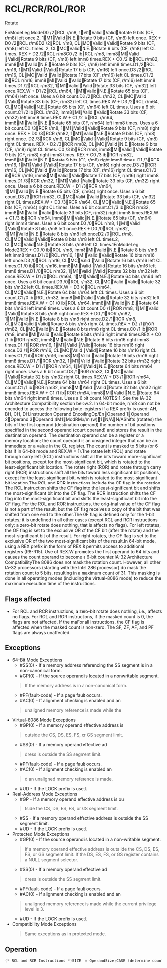 # RCL/RCR/ROL/ROR

Rotate

EnModeLeg ModeD0 /2RCL r/m8, 1M1Valid ValidRotate 9 bits (CF, r/m8) left once.2, 1M1ValidN.E.Rotate 9 bits (CF, r/m8) left once.
REX + D0 /2RCL r/m8D2 /2RCL r/m8, CLMCValid ValidRotate 9 bits (CF, r/m8) left CL times.
2, CLMCValidN.E.Rotate 9 bits (CF, r/m8) left CL times.
REX + D2 /2RCL r/m8C0 /2 ibRCL r/m8, imm8MIValid ValidRotate 9 bits (CF, r/m8) left imm8 times.REX + C0 /2 ibRCL r/m82, imm8MIValidN.E.Rotate 9 bits (CF, r/m8) left imm8 times.D1 /2RCL r/m16, 1M1Valid ValidRotate 17 bits (CF, r/m16) left once.D3 /2RCL r/m16, CLMCValid ValidRotate 17 bits (CF, r/m16) left CL times.C1 /2 ibRCL r/m16, imm8MIValid ValidRotate 17 bits (CF, r/m16) left imm8 times.D1 /2RCL r/m32, 1M1Valid ValidRotate 33 bits (CF, r/m32) left once.REX.W + D1 /2RCL r/m64, 1M1ValidN.E.Rotate 65 bits (CF, r/m64) left once.
Uses a 6 bit count.D3 /2RCL r/m32, CLMCValid ValidRotate 33 bits (CF, r/m32) left CL times.REX.W + D3 /2RCL r/m64, CLMCValidN.E.Rotate 65 bits (CF, r/m64) left CL times.
Uses a 6 bit count.C1 /2 ibRCL r/m32, imm8MIValid ValidRotate 33 bits (CF, r/m32) left imm8 times.REX.W + C1 /2 ibRCL r/m64, imm8MIValidN.E.Rotate 65 bits (CF, r/m64) left imm8 times.
Uses a 6 bit count.D0 /3RCR r/m8, 1M1Valid ValidRotate 9 bits (CF, r/m8) right once.
REX + D0 /3RCR r/m82, 1M1ValidN.E.Rotate 9 bits (CF, r/m8) right once.
D2 /3RCR r/m8, CLMCValid ValidRotate 9 bits (CF, r/m8) right CL times.
REX + D2 /3RCR r/m82, CLMCValidN.E.Rotate 9 bits (CF, r/m8) right CL times.
C0 /3 ibRCR r/m8, imm8MIValid ValidRotate 9 bits (CF, r/m8) right imm8 times.
REX + C0 /3 ibRCR r/m82, imm8MIValidN.E.Rotate 9 bits (CF, r/m8) right imm8 times.
D1 /3RCR r/m16, 1M1Valid ValidRotate 17 bits (CF, r/m16) right once.D3 /3RCR r/m16, CLMCValid ValidRotate 17 bits (CF, r/m16) right CL times.C1 /3 ibRCR r/m16, imm8MIValid ValidRotate 17 bits (CF, r/m16) right imm8 times.D1 /3RCR r/m32, 1M1Valid ValidRotate 33 bits (CF, r/m32) right once.
Uses a 6 bit count.REX.W + D1 /3RCR r/m64, 1M1ValidN.E.Rotate 65 bits (CF, r/m64) right once.
Uses a 6 bit count.D3 /3RCR r/m32, CLMCValid ValidRotate 33 bits (CF, r/m32) right CL times.REX.W + D3 /3RCR r/m64, CLMCValidN.E.Rotate 65 bits (CF, r/m64) right CL times.
Uses a 6 bit count.C1 /3 ibRCR r/m32, imm8MIValid ValidRotate 33 bits (CF, r/m32) right imm8 times.REX.W + C1 /3 ibRCR r/m64, imm8MIValidN.E.Rotate 65 bits (CF, r/m64) right imm8 times.
Uses a 6 bit count.D0 /0ROL r/m8, 1M1Valid ValidRotate 8 bits r/m8 left once.REX + D0 /0ROL r/m82, 1M1ValidN.E.Rotate 8 bits r/m8 left onceD2 /0ROL r/m8, CLMCValid ValidRotate 8 bits r/m8 left CL times.2, CLMCValidN.E.Rotate 8 bits r/m8 left CL times.1EnModeLeg Mode2REX + C0 /0 ibROL r/m8, imm8MIValidN.E.Rotate 8 bits r/m8 left imm8 times.D1 /0ROL r/m16, 1M1Valid ValidRotate 16 bits r/m16 left once.D3 /0ROL r/m16, CLMCValid ValidRotate 16 bits r/m16 left CL times.C1 /0 ibROL r/m16, imm8MIValid ValidRotate 16 bits r/m16 left imm8 times.D1 /0ROL r/m32, 1M1Valid ValidRotate 32 bits r/m32 left once.REX.W + D1 /0ROL r/m64, 1M1ValidN.E.Rotate 64 bits r/m64 left once.
Uses a 6 bit count.D3 /0ROL r/m32, CLMCValid ValidRotate 32 bits r/m32 left CL times.REX.W + D3 /0ROL r/m64, CLMCValidN.E.Rotate 64 bits r/m64 left CL times.
Uses a 6 bit count.C1 /0 ibROL r/m32, imm8MIValid ValidRotate 32 bits r/m32 left imm8 times.REX.W + C1 /0 ibROL r/m64, imm8MIValidN.E.Rotate 64 bits r/m64 left imm8 times.
Uses a 6 bit count.D0 /1ROR r/m8, 1M1Valid ValidRotate 8 bits r/m8 right once.REX + D0 /1ROR r/m82, 1M1ValidN.E.Rotate 8 bits r/m8 right once.D2 /1ROR r/m8, CLMCValid ValidRotate 8 bits r/m8 right CL times.REX + D2 /1ROR r/m82, CLMCValidN.E.Rotate 8 bits r/m8 right CL times.C0 /1 ibROR r/m8, imm8MIValid ValidRotate 8 bits r/m16 right imm8 times.REX + C0 /1 ibROR r/m82, imm8MIValidN.E.Rotate 8 bits r/m16 right imm8 times.D1 /1ROR r/m16, 1M1Valid ValidRotate 16 bits r/m16 right once.D3 /1ROR r/m16, CLMCValid ValidRotate 16 bits r/m16 right CL times.C1 /1 ibROR r/m16, imm8MIValid ValidRotate 16 bits r/m16 right imm8 times.D1 /1ROR r/m32, 1M1Valid ValidRotate 32 bits r/m32 right once.REX.W + D1 /1ROR r/m64, 1M1ValidN.E.Rotate 64 bits r/m64 right once.
Uses a 6 bit count.D3 /1ROR r/m32, CLMCValid ValidRotate 32 bits r/m32 right CL times.REX.W + D3 /1ROR r/m64, CLMCValidN.E.Rotate 64 bits r/m64 right CL times.
Uses a 6 bit count.C1 /1 ibROR r/m32, imm8MIValid ValidRotate 32 bits r/m32 right imm8 times.REX.W + C1 /1 ibROR r/m64, imm8MIValid N.E.Rotate 64 bits r/m64 right imm8 times.
Uses a 6 bit count.NOTES:1.
See the IA-32 Architecture Compatibility section below.2.
In 64-bit mode, r/m8 can not be encoded to access the following byte registers if a REX prefix is used: AH, BH, CH, DH.Instruction Operand EncodingOp/EnOperand 1Operand 2Operand 3Operand 4M1ModRM:r/m (w)1N/AN/AShifts (rotates) the bits of the first operand (destination operand) the number of bit positions specified in the second operand (count operand) and stores the result in the destination operand.
The destination operand can be a register or a memory location; the count operand is an unsigned integer that can be an immediate or a value in the CL register.
The count is masked to 5 bits (or 6 bits if in 64-bit mode and REX.W = 1).The rotate left (ROL) and rotate through carry left (RCL) instructions shift all the bits toward more-significant bit positions, except for the most-significant bit, which is rotated to the least-significant bit location.
The rotate right (ROR) and rotate through carry right (RCR) instructions shift all the bits toward less significant bit positions, except for the least-significant bit, which is rotated to the most-significant bit location.The RCL and RCR instructions include the CF flag in the rotation.
The RCL instruction shifts the CF flag into the least-significant bit and shifts the most-significant bit into the CF flag.
The RCR instruction shifts the CF flag into the most-significant bit and shifts the least-significant bit into the CF flag.
For the ROL and ROR instructions, the orig-inal value of the CF flag is not a part of the result, but the CF flag receives a copy of the bit that was shifted from one end to the other.The OF flag is defined only for the 1-bit rotates; it is undefined in all other cases (except RCL and RCR instructions only: a zero-bit rotate does nothing, that is affects no flags).
For left rotates, the OF flag is set to the exclusive OR of the CF bit (after the rotate) and the most-significant bit of the result.
For right rotates, the OF flag is set to the exclusive OR of the two most-significant bits of the result.In 64-bit mode, using a REX prefix in the form of REX.R permits access to additional registers (R8-R15).
Use of REX.W promotes the first operand to 64 bits and causes the count operand to become a 6-bit counter.IA-32 Architecture CompatibilityThe 8086 does not mask the rotation count.
However, all other IA-32 processors (starting with the Intel 286 processor) do mask the rotation count to 5 bits, resulting in a maximum count of 31.
This masking is done in all operating modes (including the virtual-8086 mode) to reduce the maximum execution time of the instructions.

## Flags affected

- For RCL and RCR instructions, a zero-bit rotate does nothing, i.e., affects no flags. For ROL and ROR instructions, if the masked count is 0, the flags are not affected. If the maFor all instructions, the CF flag is affected when the masked count is non-zero. The SF, ZF, AF, and PF flags are always unaffected.

## Exceptions

- 64-Bit Mode Exceptions
  - #SS(0) - If a memory address referencing the SS segment is in a non-canonical form.
  - #GP(0) - If the source operand is located in a nonwritable segment.
  > If the memory address is in a non-canonical form.
  - #PF(fault-code) - If a page fault occurs.
  - #AC(0) - If alignment checking is enabled and an
  > unaligned memory reference is made while the 
- Virtual-8086 Mode Exceptions
  - #GP(0) - If a memory operand effective address is
  > outside the CS, DS, ES, FS, or GS segment limit.
  - #SS(0) - If a memory operand effective ad
  > dress is outside the SS segment limit.
  - #PF(fault-code) - If a page fault occurs.
  - #AC(0) - If alignment checking is enabled an
  > d an unaligned memory reference is made.
  - #UD - If the LOCK prefix is used.
- Real-Address Mode Exceptions
  - #GP - If a memory operand effective address is ou
  > tside the CS, DS, ES, FS, or GS segment limit.
  - #SS - If a memory operand effective address is outside the SS segment limit.
  - #UD - If the LOCK prefix is used.
- Protected Mode Exceptions
  - #GP(0) - If the source operand is located in a non-writable segment.
  > If a memory operand effective address is outs
  > ide the CS, DS, ES, FS, or GS segment limit.
  > If the DS, ES, FS, or GS register contains a NULL segment selector.
  - #SS(0) - If a memory operand effective ad
  > dress is outside the SS segment limit.
  - #PF(fault-code) - If a page fault occurs.
  - #AC(0) - If alignment checking is enabled and an
  > unaligned memory reference is made while the 
  > current privilege level is 3.
  - #UD - If the LOCK prefix is used.
- Compatibility Mode Exceptions
  > Same exceptions as in protected mode.

## Operation

```C
(* RCL and RCR Instructions *)SIZE := OperandSize;CASE (determine count) OFSIZE := 8:tempCOUNT := (COUNT AND 1FH) MOD 9;SIZE := 16:tempCOUNT := (COUNT AND 1FH) MOD 17;SIZE := 32:tempCOUNT := COUNT AND 1FH;SIZE := 64:tempCOUNT := COUNT AND 3FH;ESAC;IF OperandSize = 64THEN COUNTMASK = 3FH;ELSE COUNTMASK = 1FH;FI;(* RCL Instruction Operation *) 0)WHILE (tempCOUNT DOtempCF := MSB(DEST); 2) + CF;DEST := (DEST CF := tempCF;tempCOUNT := tempCOUNT - 1;OD;ELIHW;IF (COUNT & COUNTMASK) = 1THEN OF := MSB(DEST) XOR CF;(* RCR Instruction Operation *)IF (COUNT & COUNTMASK) = 1THEN OF := MSB(DEST) XOR CF;ELSE OF is undefined;FI; 0)WHILE (tempCOUNT DOtempCF := LSB(SRC);SIZE);DEST := (DEST / 2) + (CF * 2CF := tempCF;tempCOUNT := tempCOUNT - 1;OD;(* ROL Instruction Operation *)tempCOUNT := (COUNT & COUNTMASK) MOD SIZE 0)WHILE (tempCOUNT DOtempCF := MSB(DEST); 2) + tempCF;DEST := (DEST tempCOUNT := tempCOUNT - 1;OD;ELIHW;IF (COUNT & COUNTMASK)   0THEN CF := LSB(DEST);FI;IF (COUNT & COUNTMASK) = 1THEN OF := MSB(DEST) XOR CF;ELSE OF is undefined;FI;(* ROR Instruction Operation *)tempCOUNT := (COUNT & COUNTMASK) MOD SIZE 0)WHILE (tempCOUNT DOtempCF := LSB(SRC);SIZE 2);DEST := (DEST / 2) + (tempCF tempCOUNT := tempCOUNT - 1;OD;ELIHW;IF (COUNT & COUNTMASK)   0THEN CF := MSB(DEST);FI; 1IF (COUNT & COUNTMASK) =THEN OF := MSB(DEST) XOR MSB - 1(DEST);ELSE OF is undefined;FI;
```
